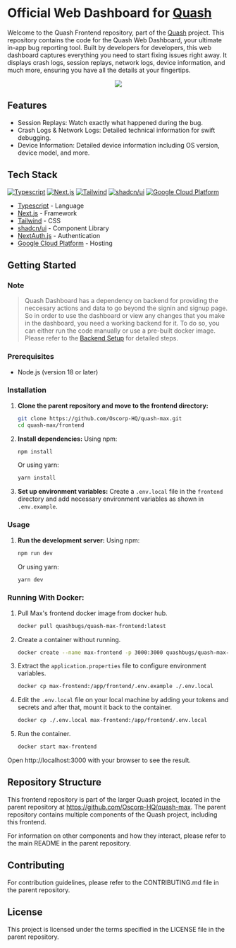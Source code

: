 # Official Web Dashboard for [Quash](https://quashbugs.com/)

Welcome to the Quash Frontend repository, part of the [Quash](https://quashbugs.com/) project. This repository contains the code for the Quash Web Dashboard, your ultimate in-app bug reporting tool. Built by developers for developers, this web dashboard captures everything you need to start fixing issues right away. It displays crash logs, session replays, network logs, device information, and much more, ensuring you have all the details at your fingertips.

<p align="center">
    <a href="https://quashbugs.com">
        <img src="https://storage.googleapis.com/misc_quash_static/quash-frontend.png"/>
    </a>
</p>

## Features

- Session Replays: Watch exactly what happened during the bug.
- Crash Logs & Network Logs: Detailed technical information for swift debugging.
- Device Information: Detailed device information including OS version, device model, and more.

## Tech Stack

[![Typescript](https://img.shields.io/badge/Typescript-white?logo=TypeScript)](https://www.typescriptlang.org/) [![Next.js](https://img.shields.io/badge/Next.js-000000?logo=Next.js)](https://nextjs.org/) [![Tailwind](https://img.shields.io/badge/Tailwind-white?logo=tailwindcss)](https://tailwindcss.com/) [![shadcn/ui](https://img.shields.io/badge/shadcn_ui-000000?logo=shadcnui)](https://ui.shadcn.com/) [![Google Cloud Platform](https://img.shields.io/badge/Google_Cloud_Platform-white?logo=googlecloud)](https://cloud.google.com/)

- [Typescript](https://www.typescriptlang.org/) - Language
- [Next.js](https://nextjs.org/) - Framework
- [Tailwind](https://tailwindcss.com/) - CSS
- [shadcn/ui](https://ui.shadcn.com/) - Component Library
- [NextAuth.js](https://next-auth.js.org/) - Authentication
- [Google Cloud Platform](https://cloud.google.com/) - Hosting

## Getting Started

### Note

> Quash Dashboard has a dependency on backend for providing the neccesary actions and data to go beyond the signin and signup page. So in order to use the dashboard or view any changes that you make in the dashboard, you need a working backend for it. To do so, you can either run the code manually or use a pre-built docker image. Please refer to the [Backend Setup](https://github.com/Oscorp-HQ/quash-max/blob/main/backend/README.md) for detailed steps.

### Prerequisites

- Node.js (version 18 or later)

### Installation

1. **Clone the parent repository and move to the frontend directory:**

   ```sh
   git clone https://github.com/Oscorp-HQ/quash-max.git
   cd quash-max/frontend
   ```

2. **Install dependencies:**
   Using npm:

   ```sh
   npm install
   ```

   Or using yarn:

   ```sh
   yarn install
   ```

3. **Set up environment variables:**
   Create a `.env.local` file in the `frontend` directory and add necessary environment variables as shown in `.env.example`.

### Usage

1. **Run the development server:**
   Using npm:

   ```sh
   npm run dev
   ```

   Or using yarn:

   ```sh
   yarn dev
   ```

### Running With Docker:

1. Pull Max's frontend docker image from docker hub.

   ```bash
   docker pull quashbugs/quash-max-frontend:latest
   ```

2. Create a container without running.

   ```bash
   docker create --name max-frontend -p 3000:3000 quashbugs/quash-max-frontend:latest
   ```

3. Extract the `application.properties` file to configure environment variables.

   ```bash
   docker cp max-frontend:/app/frontend/.env.example ./.env.local
   ```

4. Edit the `.env.local` file on your local machine by adding your tokens and secrets and after that, mount it back to the container.

   ```bash
   docker cp ./.env.local max-frontend:/app/frontend/.env.local
   ```

5. Run the container.

   ```bash
   docker start max-frontend
   ```

Open http://localhost:3000 with your browser to see the result.

## Repository Structure

This frontend repository is part of the larger Quash project, located in the parent repository at https://github.com/Oscorp-HQ/quash-max. The parent repository contains multiple components of the Quash project, including this frontend.

For information on other components and how they interact, please refer to the main README in the parent repository.

## Contributing

For contribution guidelines, please refer to the CONTRIBUTING.md file in the parent repository.

## License

This project is licensed under the terms specified in the LICENSE file in the parent repository.
